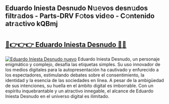 ## Eduardo Iniesta Desnudo N𝚞𝚎vos desn𝚞dos filtr𝚊dos - Parts-DRV F𝚘tos vid𝚎o - C𝚘ntenido atr𝚊ctivo kQBmj

# <h2><a href="http://mb6195.tromn.icu/?c=Eduardo+Iniesta+Desnudo">🔗👉👉👉 Eduardo Iniesta Desnudo 🔗🔗</a></h2>

[![Eduardo Iniesta Desnudo nuevo](https://i.imgur.com/pEAQMta.gif)](http://mb6195.tromn.icu/?c=Eduardo+Iniesta+Desnudo)
Eduardo Iniesta Desnudo, un personaje enigmático y complejo, desafía las etiquetas simples. Su uso innovador de los medios digitales para la autopresentación ha cautivado y enfurecido a los espectadores, estimulando debates sobre el consentimiento, la identidad y la esencia de las sociedades en línea. A pesar de la ambigüedad de sus intenciones, su huella en el ámbito digital es imborrable. Con un espíritu inquebrantable y un atractivo innegable, el alcance de Eduardo Iniesta Desnudo en el universo digital es ilimitado.
